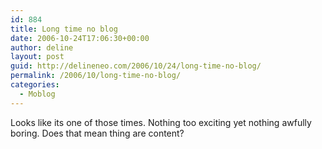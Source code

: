 ```yaml
---
id: 884
title: Long time no blog
date: 2006-10-24T17:06:30+00:00
author: deline
layout: post
guid: http://delineneo.com/2006/10/24/long-time-no-blog/
permalink: /2006/10/long-time-no-blog/
categories:
  - Moblog
---
```

Looks like its one of those times. Nothing too exciting yet nothing awfully boring. Does that mean thing are content?

